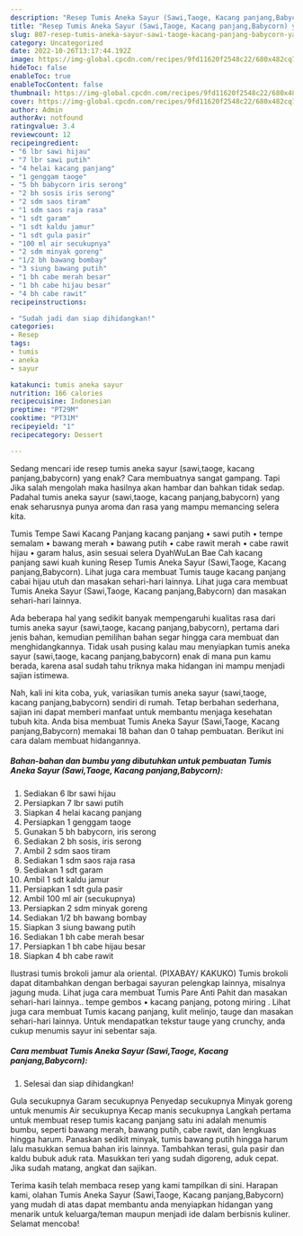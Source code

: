 ```yaml
---
description: "Resep Tumis Aneka Sayur (Sawi,Taoge, Kacang panjang,Babycorn) yang Lezat"
title: "Resep Tumis Aneka Sayur (Sawi,Taoge, Kacang panjang,Babycorn) yang Lezat"
slug: 807-resep-tumis-aneka-sayur-sawi-taoge-kacang-panjang-babycorn-yang-lezat
category: Uncategorized
date: 2022-10-26T13:17:44.192Z
image: https://img-global.cpcdn.com/recipes/9fd11620f2548c22/680x482cq70/tumis-aneka-sayur-sawitaoge-kacang-panjangbabycorn-foto-resep-utama.jpg
hideToc: false
enableToc: true
enableTocContent: false
thumbnail: https://img-global.cpcdn.com/recipes/9fd11620f2548c22/680x482cq70/tumis-aneka-sayur-sawitaoge-kacang-panjangbabycorn-foto-resep-utama.jpg
cover: https://img-global.cpcdn.com/recipes/9fd11620f2548c22/680x482cq70/tumis-aneka-sayur-sawitaoge-kacang-panjangbabycorn-foto-resep-utama.jpg
author: Admin
authorAv: notfound
ratingvalue: 3.4
reviewcount: 12
recipeingredient:
- "6 lbr sawi hijau"
- "7 lbr sawi putih"
- "4 helai kacang panjang"
- "1 genggam taoge"
- "5 bh babycorn iris serong"
- "2 bh sosis iris serong"
- "2 sdm saos tiram"
- "1 sdm saos raja rasa"
- "1 sdt garam"
- "1 sdt kaldu jamur"
- "1 sdt gula pasir"
- "100 ml air secukupnya"
- "2 sdm minyak goreng"
- "1/2 bh bawang bombay"
- "3 siung bawang putih"
- "1 bh cabe merah besar"
- "1 bh cabe hijau besar"
- "4 bh cabe rawit"
recipeinstructions:

- "Sudah jadi dan siap dihidangkan!"
categories:
- Resep
tags:
- tumis
- aneka
- sayur

katakunci: tumis aneka sayur 
nutrition: 166 calories
recipecuisine: Indonesian
preptime: "PT29M"
cooktime: "PT31M"
recipeyield: "1"
recipecategory: Dessert

---
```



Sedang mencari ide resep tumis aneka sayur (sawi,taoge, kacang panjang,babycorn) yang enak? Cara membuatnya sangat gampang. Tapi Jika salah mengolah maka hasilnya akan hambar dan bahkan tidak sedap. Padahal tumis aneka sayur (sawi,taoge, kacang panjang,babycorn) yang enak seharusnya punya aroma dan rasa yang mampu memancing selera kita.


Tumis Tempe Sawi Kacang Panjang kacang panjang • sawi putih • tempe semalam • bawang merah • bawang putih • cabe rawit merah • cabe rawit hijau • garam halus, asin sesuai selera DyahWuLan Bae Cah kacang panjang sawi kuah kuning Resep Tumis Aneka Sayur (Sawi,Taoge, Kacang panjang,Babycorn). Lihat juga cara membuat Tumis tauge kacang panjang cabai hijau utuh dan masakan sehari-hari lainnya. Lihat juga cara membuat Tumis Aneka Sayur (Sawi,Taoge, Kacang panjang,Babycorn) dan masakan sehari-hari lainnya.

Ada beberapa hal yang sedikit banyak mempengaruhi kualitas rasa dari tumis aneka sayur (sawi,taoge, kacang panjang,babycorn), pertama dari jenis bahan, kemudian pemilihan bahan segar hingga cara membuat dan menghidangkannya. Tidak usah pusing kalau mau menyiapkan tumis aneka sayur (sawi,taoge, kacang panjang,babycorn) enak di mana pun kamu berada, karena asal sudah tahu triknya maka hidangan ini mampu menjadi sajian istimewa.


Nah, kali ini kita coba, yuk, variasikan tumis aneka sayur (sawi,taoge, kacang panjang,babycorn) sendiri di rumah. Tetap berbahan sederhana, sajian ini dapat memberi manfaat untuk membantu menjaga kesehatan tubuh kita. Anda bisa membuat Tumis Aneka Sayur (Sawi,Taoge, Kacang panjang,Babycorn) memakai 18 bahan dan 0 tahap pembuatan. Berikut ini cara dalam membuat hidangannya.

<!--inarticleads1-->

##### Bahan-bahan dan bumbu yang dibutuhkan untuk pembuatan Tumis Aneka Sayur (Sawi,Taoge, Kacang panjang,Babycorn):

1. Sediakan 6 lbr sawi hijau
1. Persiapkan 7 lbr sawi putih
1. Siapkan 4 helai kacang panjang
1. Persiapkan 1 genggam taoge
1. Gunakan 5 bh babycorn, iris serong
1. Sediakan 2 bh sosis, iris serong
1. Ambil 2 sdm saos tiram
1. Sediakan 1 sdm saos raja rasa
1. Sediakan 1 sdt garam
1. Ambil 1 sdt kaldu jamur
1. Persiapkan 1 sdt gula pasir
1. Ambil 100 ml air (secukupnya)
1. Persiapkan 2 sdm minyak goreng
1. Sediakan 1/2 bh bawang bombay
1. Siapkan 3 siung bawang putih
1. Sediakan 1 bh cabe merah besar
1. Persiapkan 1 bh cabe hijau besar
1. Siapkan 4 bh cabe rawit


Ilustrasi tumis brokoli jamur ala oriental. (PIXABAY/ KAKUKO) Tumis brokoli dapat ditambahkan dengan berbagai sayuran pelengkap lainnya, misalnya jagung muda. Lihat juga cara membuat Tumis Pare Anti Pahit dan masakan sehari-hari lainnya.. tempe gembos • kacang panjang, potong miring . Lihat juga cara membuat Tumis kacang panjang, kulit melinjo, tauge dan masakan sehari-hari lainnya. Untuk mendapatkan tekstur tauge yang crunchy, anda cukup menumis sayur ini sebentar saja. 

<!--inarticleads2-->

##### Cara membuat Tumis Aneka Sayur (Sawi,Taoge, Kacang panjang,Babycorn):


1. Selesai dan siap dihidangkan!

Gula secukupnya Garam secukupnya Penyedap secukupnya Minyak goreng untuk menumis Air secukupnya Kecap manis secukupnya Langkah pertama untuk membuat resep tumis kacang panjang satu ini adalah menumis bumbu, seperti bawang merah, bawang putih, cabe rawit, dan lengkuas hingga harum. Panaskan sedikit minyak, tumis bawang putih hingga harum lalu masukkan semua bahan iris lainnya. Tambahkan terasi, gula pasir dan kaldu bubuk aduk rata. Masukkan teri yang sudah digoreng, aduk cepat. Jika sudah matang, angkat dan sajikan. 

Terima kasih telah membaca resep yang kami tampilkan di sini. Harapan kami, olahan Tumis Aneka Sayur (Sawi,Taoge, Kacang panjang,Babycorn) yang mudah di atas dapat membantu anda menyiapkan hidangan yang menarik untuk keluarga/teman maupun menjadi ide dalam berbisnis kuliner. Selamat mencoba!
